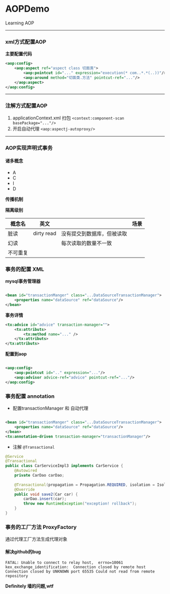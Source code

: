 # AOPDemo
Learning AOP

---

### xml方式配置AOP
**主要配置代码**

```xml
<aop:config> 
    <aop:aspect ref="aspect class 切面类">  
        <aop:pointcut id="..." expression="execution(* com..*.*(..))"/>  
        <aop:around method="切面类.方法" pointcut-ref="..."/>
    </aop:aspect>
</aop:config>
```



---
### 注解方式配置AOP
1. applicationContext.xml 扫包 `<context:component-scan basePackage="..."/>`
2. 开启自动代理 `<aop:aspectj-autoproxy/>`

---

### AOP实现声明式事务
#### 诸多概念
- A 
- C 
- I 
- D  

**传播机制**

**隔离级别**


| 概念名  | 英文         |               | 场景 |
|------|------------|---------------|----|
| 脏读   | dirty read | 没有提交到数据库，但被读取 |    |
| 幻读   |            | 每次读取的数量不一致    |    |
| 不可重复 |            |               |    |


### 事务的配置 XML
**mysql事务管理器**
```xml

<bean id="transactionManger" class="...DataSourceTransactionManager">
    <properties name="dataSource" ref="dataSource"/>
</bean>
```
**事务详情**
```xml
<tx:advice id="advice" transaction-manager="">
    <tx:attributs>
        <tx:method name="..." />
    </tx:attributs>
</tx:attributs>
```

**配置到aop**

```xml

<aop:config>
    <aop:pointcut id=".." expression="..."/>
    <aop:advisor advice-ref="advice" pointcut-ref="..."/>
</aop:config>
```

### 事务配置 annotation
- 配置transactionManager 和 自动代理

```xml

<bean id="transactionManger" class="...DataSourceTransactionManager">
    <properties name="dataSource" ref="dataSource"/>
</bean>
<tx:annotation-driven transaction-manager="transactionManager"/>
```
- 注解  `@Transactional`
```java
@Service
@Transactional
public class CarServiceImpl3 implements CarService {
    @Autowired
    private CarDao carDao;
    
    @Transactional(propagation = Propagation.REQUIRED, isolation = Isolation.DEFAULT, readOnly = false, rollbackForClassName = "java.lang.RunTimeException")
    @Override
    public void save2(Car car) {
        carDao.insert(car);
        throw new RuntimeException("exception! rollback");
    }
}
```


### 事务的工厂方法 ProxyFactory
通过代理工厂方法生成代理对象


#### 解决github的bug
`FATAL: Unable to connect to relay host, 
errno=10061 kex_exchange_identification: 
Connection closed by remote host Connection closed by UNKNOWN port 65535 Could not read from remote repository`


**Definitely 墙的问题,wtf**